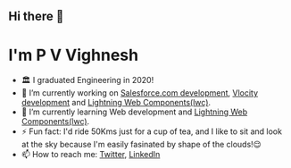 ## Hi there 👋
# I'm P V Vighnesh
- :classical_building: I graduated Engineering in 2020!
- 🔭 I’m currently working on [Salesforce.com development](https://developer.salesforce.com/), [Vlocity development](https://vlocity.com/platform) and [Lightning Web Components(lwc)](https://lwc.dev/).
- 🌱 I’m currently learning Web development and [Lightning Web Components(lwc)](https://lwc.dev/).
- ⚡ Fun fact: I'd ride 50Kms just for a cup of tea, and I like to sit and look at the sky because I'm easily fasinated by shape of the clouds!:relieved:
- 📫 How to reach me: [Twitter](https://twitter.com/vighneshPV), [LinkedIn](https://www.linkedin.com/in/pvvighnesh/)
<!--
**pv-vighnesh/pv-vighnesh** is a ✨ _special_ ✨ repository because its `README.md` (this file) appears on your GitHub profile.

Here are some ideas to get you started:

- 🔭 I’m currently working on ...
- 🌱 I’m currently learning ...
- 👯 I’m looking to collaborate on ...
- 🤔 I’m looking for help with ...
- 💬 Ask me about ...
- 📫 How to reach me: ...
- 😄 Pronouns: ...
- ⚡ Fun fact: ...
-->
